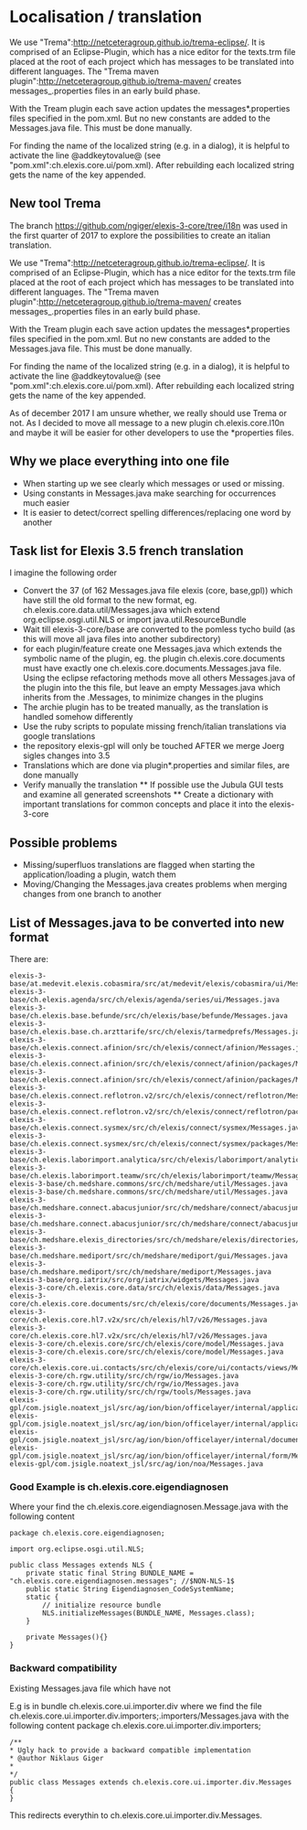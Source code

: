 # Localisation / translation

We use "Trema":http://netceteragroup.github.io/trema-eclipse/. It is comprised of an Eclipse-Plugin, which has a nice editor for the texts.trm file placed at the root of
each project which has messages to be translated into different languages. The "Trema maven plugin":http://netceteragroup.github.io/trema-maven/ creates messages_<lang>.properties
files in an early build phase.

With the Tream plugin each save action updates the messages*.properties files specified in the pom.xml. But no new constants are added to the Messages.java file. This must be done manually.

For finding the name of the localized string (e.g. in a dialog), it is helpful to activate the line @<filter>addkeytovalue</filter>@ (see "pom.xml":ch.elexis.core.ui/pom.xml).
After rebuilding each localized string gets the name of the key appended.

## New tool Trema

The branch https://github.com/ngiger/elexis-3-core/tree/i18n was used in the first quarter of 2017 to explore the possibilities to create an italian translation.

We use "Trema":http://netceteragroup.github.io/trema-eclipse/. It is comprised of an Eclipse-Plugin, which has a nice editor for the texts.trm file placed at the root of each project which has messages to be translated into different languages. The "Trema maven plugin":http://netceteragroup.github.io/trema-maven/ creates messages_<lang>.properties files in an early build phase.

With the Tream plugin each save action updates the messages*.properties files specified in the pom.xml. But no new constants are added to the Messages.java file. This must be done manually.

For finding the name of the localized string (e.g. in a dialog), it is helpful to activate the line @<filter>addkeytovalue</filter>@ (see "pom.xml":ch.elexis.core.ui/pom.xml).
After rebuilding each localized string gets the name of the key appended.

As of december 2017 I am unsure whether, we really should use Trema or not. As I decided to move all message to a new plugin ch.elexis.core.l10n and  maybe it will be easier for other developers to use the *properties files.

## Why we place everything into one file

* When starting up we see clearly which messages or used or missing.
* Using constants in Messages.java make searching for occurrences much easier
* It is easier to detect/correct spelling differences/replacing one word by another

## Task list for Elexis 3.5 french translation

I imagine the following order

* Convert the 37 (of 162 Messages.java file elexis (core, base,gpl)) which have still the old format to the new format, eg.
  ch.elexis.core.data.util/Messages.java which extend org.eclipse.osgi.util.NLS or import java.util.ResourceBundle
* Wait till elexis-3-core/base are converted to the pomless tycho build (as this will move all java files into another subdirectory)
* for each plugin/feature create one Messages.java which extends the symbolic name of the plugin, eg.
  the plugin ch.elexis.core.documents must have exactly one ch.elexis.core.documents.Messages.java file.
  Using the eclipse refactoring methods move all others Messages.java of the plugin into the this file,
  but leave an empty Messages.java which inherits from the <symbolic-name>.Messages, to minimize changes in the plugins
* The archie plugin has to be treated manually, as the translation is handled somehow differently
* Use the ruby scripts to populate missing french/italian translations via google translations
* the repository elexis-gpl will only be touched AFTER we merge Joerg sigles changes into 3.5
* Translations which are done via plugin*.properties and similar files, are done manually
* Verify manually the translation
** If possible use the Jubula GUI tests and examine all generated screenshots
** Create a dictionary with important translations for common concepts and place it into the elexis-3-core

## Possible problems

* Missing/superfluos translations are flagged when starting the application/loading a plugin, watch them
* Moving/Changing the Messages.java creates problems when merging changes from one branch to another

## List of Messages.java to be converted into new format

There are:

    elexis-3-base/at.medevit.elexis.cobasmira/src/at/medevit/elexis/cobasmira/ui/Messages.java
    elexis-3-base/ch.elexis.agenda/src/ch/elexis/agenda/series/ui/Messages.java
    elexis-3-base/ch.elexis.base.befunde/src/ch/elexis/base/befunde/Messages.java
    elexis-3-base/ch.elexis.base.ch.arzttarife/src/ch/elexis/tarmedprefs/Messages.java
    elexis-3-base/ch.elexis.connect.afinion/src/ch/elexis/connect/afinion/Messages.java
    elexis-3-base/ch.elexis.connect.afinion/src/ch/elexis/connect/afinion/packages/Messages.java
    elexis-3-base/ch.elexis.connect.afinion/src/ch/elexis/connect/afinion/packages/Messages.java 
    elexis-3-base/ch.elexis.connect.reflotron.v2/src/ch/elexis/connect/reflotron/Messages.java
    elexis-3-base/ch.elexis.connect.reflotron.v2/src/ch/elexis/connect/reflotron/packages/Messages.java
    elexis-3-base/ch.elexis.connect.sysmex/src/ch/elexis/connect/sysmex/Messages.java
    elexis-3-base/ch.elexis.connect.sysmex/src/ch/elexis/connect/sysmex/packages/Messages.java
    elexis-3-base/ch.elexis.laborimport.analytica/src/ch/elexis/laborimport/analytica/Messages.java
    elexis-3-base/ch.elexis.laborimport.teamw/src/ch/elexis/laborimport/teamw/Messages.java
    elexis-3-base/ch.medshare.commons/src/ch/medshare/util/Messages.java
    elexis-3-base/ch.medshare.commons/src/ch/medshare/util/Messages.java 
    elexis-3-base/ch.medshare.connect.abacusjunior/src/ch/medshare/connect/abacusjunior/Messages.java
    elexis-3-base/ch.medshare.connect.abacusjunior/src/ch/medshare/connect/abacusjunior/packages/Messages.java
    elexis-3-base/ch.medshare.elexis_directories/src/ch/medshare/elexis/directories/views/Messages.java
    elexis-3-base/ch.medshare.mediport/src/ch/medshare/mediport/gui/Messages.java
    elexis-3-base/ch.medshare.mediport/src/ch/medshare/mediport/Messages.java
    elexis-3-base/org.iatrix/src/org/iatrix/widgets/Messages.java
    elexis-3-core/ch.elexis.core.data/src/ch/elexis/data/Messages.java
    elexis-3-core/ch.elexis.core.documents/src/ch/elexis/core/documents/Messages.java
    elexis-3-core/ch.elexis.core.hl7.v2x/src/ch/elexis/hl7/v26/Messages.java
    elexis-3-core/ch.elexis.core.hl7.v2x/src/ch/elexis/hl7/v26/Messages.java 
    elexis-3-core/ch.elexis.core/src/ch/elexis/core/model/Messages.java
    elexis-3-core/ch.elexis.core/src/ch/elexis/core/model/Messages.java 
    elexis-3-core/ch.elexis.core.ui.contacts/src/ch/elexis/core/ui/contacts/views/Messages.java
    elexis-3-core/ch.rgw.utility/src/ch/rgw/io/Messages.java
    elexis-3-core/ch.rgw.utility/src/ch/rgw/io/Messages.java 
    elexis-3-core/ch.rgw.utility/src/ch/rgw/tools/Messages.java
    elexis-gpl/com.jsigle.noatext_jsl/src/ag/ion/bion/officelayer/internal/application/connection/Messages.java
    elexis-gpl/com.jsigle.noatext_jsl/src/ag/ion/bion/officelayer/internal/application/Messages.java
    elexis-gpl/com.jsigle.noatext_jsl/src/ag/ion/bion/officelayer/internal/document/Messages.java
    elexis-gpl/com.jsigle.noatext_jsl/src/ag/ion/bion/officelayer/internal/form/Messages.java
    elexis-gpl/com.jsigle.noatext_jsl/src/ag/ion/noa/Messages.java

### Good Example is ch.elexis.core.eigendiagnosen

Where your find the ch.elexis.core.eigendiagnosen.Message.java with the following content

    package ch.elexis.core.eigendiagnosen;

    import org.eclipse.osgi.util.NLS;

    public class Messages extends NLS {
        private static final String BUNDLE_NAME = "ch.elexis.core.eigendiagnosen.messages"; //$NON-NLS-1$
        public static String Eigendiagnosen_CodeSystemName;
        static {
            // initialize resource bundle
            NLS.initializeMessages(BUNDLE_NAME, Messages.class);
        }
        
        private Messages(){}
    }

    
### Backward compatibility

Existing Messages.java file which have not 

E.g is in bundle ch.elexis.core.ui.importer.div where we find the file ch.elexis.core.ui.importer.div.importers;.importers/Messages.java with the following content
    package ch.elexis.core.ui.importer.div.importers;

    /**
    * Ugly hack to provide a backward compatible implementation
    * @author Niklaus Giger
    *
    */
    public class Messages extends ch.elexis.core.ui.importer.div.Messages {
    }
    
This redirects everythin to ch.elexis.core.ui.importer.div.Messages.

